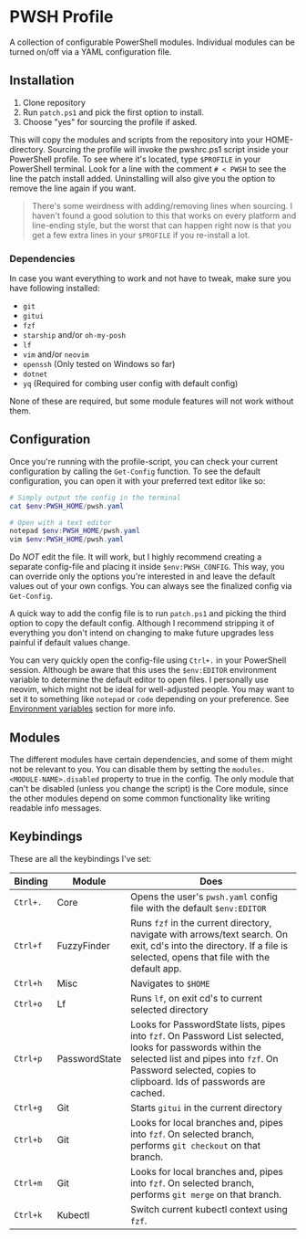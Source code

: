 # PWSH Profile

A collection of configurable PowerShell modules. Individual modules can be turned on/off via a YAML configuration file.

## Installation

1. Clone repository
2. Run `patch.ps1` and pick the first option to install.
3. Choose "yes" for sourcing the profile if asked.

This will copy the modules and scripts from the repository into your HOME-directory. Sourcing the profile will invoke the pwshrc.ps1 script inside your PowerShell profile. To see where it's located, type `$PROFILE` in your PowerShell terminal. Look for a line with the comment `# < PWSH` to see the line the patch install added. Uninstalling will also give you the option to remove the line again if you want.

> There's some weirdness with adding/removing lines when sourcing. I haven't found a good solution to this that works on every platform and line-ending style, but the worst that can happen right now is that you get a few extra lines in your `$PROFILE` if you re-install a lot.

### Dependencies

In case you want everything to work and not have to tweak, make sure you have following installed:

* `git`
* `gitui`
* `fzf`
* `starship` and/or `oh-my-posh`
* `lf`
* `vim` and/or `neovim`
* `openssh` (Only tested on Windows so far)
* `dotnet`
* `yq` (Required for combing user config with default config)

None of these are required, but some module features will not work without them.

## Configuration

Once you're running with the profile-script, you can check your current configuration by calling the `Get-Config` function. To see the default configuration, you can open it with your preferred text editor like so:

```powershell
# Simply output the config in the terminal
cat $env:PWSH_HOME/pwsh.yaml

# Open with a text editor
notepad $env:PWSH_HOME/pwsh.yaml
vim $env:PWSH_HOME/pwsh.yaml
```

Do *NOT* edit the file. It will work, but I highly recommend creating a separate config-file and placing it inside `$env:PWSH_CONFIG`. This way, you can override only the options you're interested in and leave the default values out of your own configs. You can always see the finalized config via `Get-Config`.

A quick way to add the config file is to run `patch.ps1` and picking the third option to copy the default config. Although I recommend stripping it of everything you don't intend on changing to make future upgrades less painful if default values change.

You can very quickly open the config-file using `Ctrl+.` in your PowerShell session. Although be aware that this uses the `$env:EDITOR` environment variable to determine the default editor to open files. I personally use neovim, which might not be ideal for well-adjusted people. You may want to set it to something like `notepad` or `code` depending on your preference. See [Environment variables](#environment-variables) section for more info.

## Modules

The different modules have certain dependencies, and some of them might not be relevant to you. You can disable them by setting the `modules.<MODULE-NAME>.disabled` property to true in the config. The only module that can't be disabled (unless you change the script) is the Core module, since the other modules depend on some common functionality like writing readable info messages.

## Keybindings

These are all the keybindings I've set:

|  Binding | Module        | Does                                                                                                                                                                                                                   |
|----------|---------------|------------------------------------------------------------------------------------------------------------------------------------------------------------------------------------------------------------------------|
| `Ctrl+.` | Core          | Opens the user's `pwsh.yaml` config file with the default `$env:EDITOR`                                                                                                                                                |
| `Ctrl+f` | FuzzyFinder   | Runs `fzf` in the current directory, navigate with arrows/text search. On exit, cd's into the directory. If a file is selected, opens that file with the default app.                                                  |
| `Ctrl+h` | Misc          | Navigates to `$HOME`                                                                                                                                                                                                   |
| `Ctrl+o` | Lf            | Runs `lf`, on exit cd's to current selected directory                                                                                                                                                                  |
| `Ctrl+p` | PasswordState | Looks for PasswordState lists, pipes into `fzf`. On Password List selected, looks for passwords within the selected list and pipes into `fzf`. On Password selected, copies to clipboard. Ids of passwords are cached. |
| `Ctrl+g` | Git           | Starts `gitui` in the current directory                                                                                                                                                                                |
| `Ctrl+b` | Git           | Looks for local branches and, pipes into `fzf`. On selected branch, performs `git checkout` on that branch.                                                                                                            |
| `Ctrl+m` | Git           | Looks for local branches and, pipes into `fzf`. On selected branch, performs `git merge` on that branch.                                                                                                               |
| `Ctrl+k` | Kubectl       | Switch current kubectl context using `fzf`.                                                                                                                                                                            |
